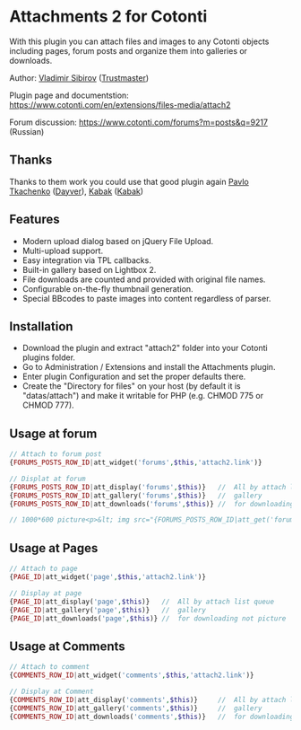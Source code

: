 Attachments 2 for Cotonti
=========================

With this plugin you can attach files and images to any Cotonti objects including pages, forum posts and organize them into galleries or downloads.

Author: [Vladimir Sibirov](https://github.com/trustmaster) ([Trustmaster](https://www.cotonti.com/users/Trustmaster))

Plugin page and documentstion: https://www.cotonti.com/en/extensions/files-media/attach2

Forum discussion: https://www.cotonti.com/forums?m=posts&q=9217 (Russian)

## Thanks

Thanks to them work you could use that good plugin again 
[Pavlo Tkachenko](https://github.com/Dayver) ([Dayver](https://www.cotonti.com/users/Dayver)),
[Kabak](https://github.com/Kabak) ([Kabak](https://www.cotonti.com/users/Kabak))

 ## Features

- Modern upload dialog based on jQuery File Upload.
- Multi-upload support.
- Easy integration via TPL callbacks.
- Built-in gallery based on Lightbox 2.
- File downloads are counted and provided with original file names.
- Configurable on-the-fly thumbnail generation.
- Special BBcodes to paste images into content regardless of parser.

## Installation

- Download the plugin and extract "attach2" folder into your Cotonti plugins folder.
- Go to Administration / Extensions and install the Attachments plugin.
- Enter plugin Configuration and set the proper defaults there.
- Create the "Directory for files" on your host (by default it is "datas/attach") and make it writable for PHP (e.g. CHMOD 775 or CHMOD 777).


## Usage at forum
```php
// Attach to forum post
{FORUMS_POSTS_ROW_ID|att_widget('forums',$this,'attach2.link')}

// Displat at forum
{FORUMS_POSTS_ROW_ID|att_display('forums',$this)}   //  All by attach list queue
{FORUMS_POSTS_ROW_ID|att_gallery('forums',$this)}   //  gallery
{FORUMS_POSTS_ROW_ID|att_downloads('forums',$this)} //  for downloading not picture

// 1000*600 picture<p>&lt; img src="{FORUMS_POSTS_ROW_ID|att_get('forums',$this)|att_thumb($this,1000,600,height)}" alt="{FORUMS_POSTS_ROW_ID|att_get('posts',$this,'title')}" class="img-fluid"/&gt;</p>
```

## Usage at Pages
```php
// Attach to page
{PAGE_ID|att_widget('page',$this,'attach2.link')}

// Display at page 
{PAGE_ID|att_display('page',$this)}   //  All by attach list queue
{PAGE_ID|att_gallery('page',$this)}   //  gallery
{PAGE_ID|att_downloads('page',$this)} //  for downloading not picture
```

## Usage at Comments
```php
// Attach to comment
{COMMENTS_ROW_ID|att_widget('comments',$this,'attach2.link')} 

// Display at Comment
{COMMENTS_ROW_ID|att_display('comments',$this)}     //  All by attach list queue
{COMMENTS_ROW_ID|att_gallery('comments',$this)}     //  gallery
{COMMENTS_ROW_ID|att_downloads('comments',$this)}   //  for downloading not picture
```
